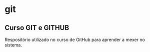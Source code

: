 # git
## Curso GIT e GITHUB
Respositório utilizado no curso de GitHub para aprender a mexer no sistema. 
